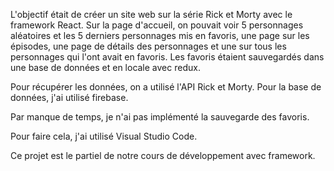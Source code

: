 L'objectif était de créer un site web sur la série Rick et Morty avec le framework React. Sur la page d'accueil, on pouvait voir 5 personnages aléatoires et les 5 derniers personnages mis en favoris, une page sur les épisodes, une page de détails des personnages et une sur tous les personnages qui l'ont avait en favoris. Les favoris étaient sauvegardés dans une base de données et en locale avec redux.

Pour récupérer les données, on a utilisé l'API Rick et Morty. Pour la base de données, j'ai utilisé firebase.

Par manque de temps, je n'ai pas implémenté la sauvegarde des favoris.

Pour faire cela, j'ai utilisé Visual Studio Code.

Ce projet est le partiel de notre cours de développement avec framework.
